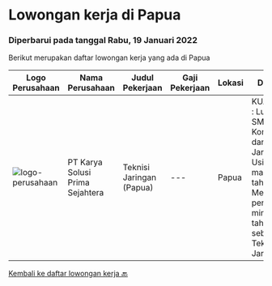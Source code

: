 
  # Lowongan kerja di Papua

  ### Diperbarui pada tanggal Rabu, 19 Januari 2022

  Berikut merupakan daftar lowongan kerja yang ada di Papua

  |Logo Perusahaan | Nama Perusahaan | Judul Pekerjaan | Gaji Pekerjaan | Lokasi | Deskripsi | Tanggal diunggah | Pranala |
  | -------------- | --------------- | --------------- | --------- | --------- | -------------- | ------- | ----------- |
  |![logo-perusahaan](https://image-service-cdn.seek.com.au/bb0f2c313297f2db3d497466b95d7da85644edc0/ee4dce1061f3f616224767ad58cb2fc751b8d2dc)|PT Karya Solusi Prima Sejahtera|Teknisi Jaringan (Papua)|---|Papua|KUALIFIKASI : Lulusan SMK Teknik Komputer dan Jaringan Usia maksimal 26 tahun Memiliki pengalaman minimal 1 tahun sebagai Teknisi Jaringan...|Jumat, 31 Desember 2021|https://www.jobstreet.co.id/id/job/teknisi-jaringan-papua-3729537?token=0~5b2d5750-1c20-47b3-b65f-17acb1dad7a2&sectionRank=1&jobId=jobstreet-id-job-3729537|


  [Kembali ke daftar lowongan kerja 🔙](../README.md#daftar-lowongan-kerja)
  